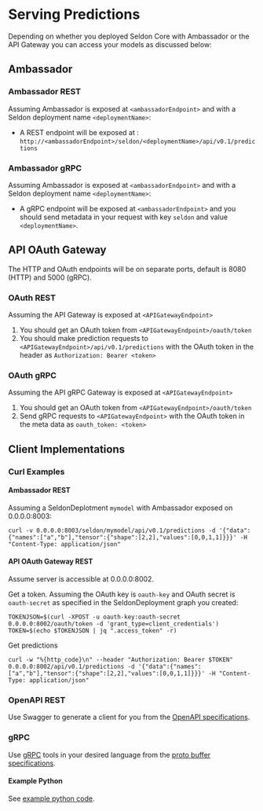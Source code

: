 # Serving Predictions

Depending on whether you deployed Seldon Core with Ambassador or the API Gateway you can access your models as discussed below:

## Ambassador

### Ambassador REST

Assuming Ambassador is exposed at ```<ambassadorEndpoint>``` and with a Seldon deployment name ```<deploymentName>```:

 * A REST endpoint will be exposed at : ```http://<ambassadorEndpoint>/seldon/<deploymentName>/api/v0.1/predictions```


### Ambassador gRPC

Assuming Ambassador is exposed at ```<ambassadorEndpoint>``` and with a Seldon deployment name ```<deploymentName>```:

  * A gRPC endpoint will be exposed at ```<ambassadorEndpoint>``` and you should send metadata in your request with key ```seldon``` and value ```<deploymentName>```.


## API OAuth Gateway

The HTTP and OAuth endpoints will be on separate ports, default is 8080 (HTTP) and 5000 (gRPC).

### OAuth REST

Assuming the API Gateway is exposed at ```<APIGatewayEndpoint>```

 1. You should get an OAuth token from ```<APIGatewayEndpoint>/oauth/token```
 1. You should make prediction requests to ```<APIGatewayEndpoint>/api/v0.1/predictions``` with the OAuth token in the header as ```Authorization: Bearer <token>```

### OAuth gRPC

Assuming the API gRPC Gateway is exposed at ```<APIGatewayEndpoint>```

 1. You should get an OAuth token from ```<APIGatewayEndpoint>/oauth/token```
 1. Send gRPC requests to ```<APIGatewayEndpoint>``` with the OAuth token in the meta data as ```oauth_token: <token>```

## Client Implementations

### Curl Examples

#### Ambassador REST

Assuming a SeldonDeplotment ```mymodel``` with Ambassador exposed on 0.0.0.0:8003:

```
curl -v 0.0.0.0:8003/seldon/mymodel/api/v0.1/predictions -d '{"data":{"names":["a","b"],"tensor":{"shape":[2,2],"values":[0,0,1,1]}}}' -H "Content-Type: application/json"
```


#### API OAuth Gateway REST

Assume server is accessible at 0.0.0.0:8002.

Get a token. Assuming the OAuth key is ```oauth-key``` and OAuth secret is ```oauth-secret``` as specified in the SeldonDeployment graph you created:

```
TOKENJSON=$(curl -XPOST -u oauth-key:oauth-secret 0.0.0.0:8002/oauth/token -d 'grant_type=client_credentials')
TOKEN=$(echo $TOKENJSON | jq ".access_token" -r)
```

Get predictions
```
curl -w "%{http_code}\n" --header "Authorization: Bearer $TOKEN" 0.0.0.0:8002/api/v0.1/predictions -d '{"data":{"names":["a","b"],"tensor":{"shape":[2,2],"values":[0,0,1,1]}}}' -H "Content-Type: application/json"
```

### OpenAPI REST

Use Swagger to generate a client for you from the [OpenAPI specifications](../openapi/README.md).

### gRPC

Use [gRPC](https://grpc.io/) tools in your desired language from the [proto buffer specifications](../proto/prediction.proto).

#### Example Python

See [example python code](../notebooks/seldon_utils.py).

